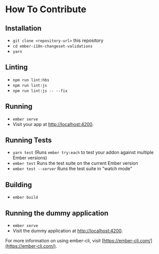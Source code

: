 # How To Contribute

## Installation

* `git clone <repository-url>` this repository
* `cd ember-i18n-changeset-validations`
* `yarn`


## Linting

* `npm run lint:hbs`
* `npm run lint:js`
* `npm run lint:js -- --fix`


## Running

* `ember serve`
* Visit your app at [http://localhost:4200](http://localhost:4200).


## Running Tests

* `yarn test` (Runs `ember try:each` to test your addon against multiple Ember
  versions)
* `ember test` Runs the test suite on the current Ember version
* `ember test --server` Runs the test suite in "watch mode"


## Building

* `ember build`


## Running the dummy application

* `ember serve`
* Visit the dummy application at [http://localhost:4200](http://localhost:4200).

For more information on using ember-cli, visit [https://ember-cli.com/](https://ember-cli.com/).